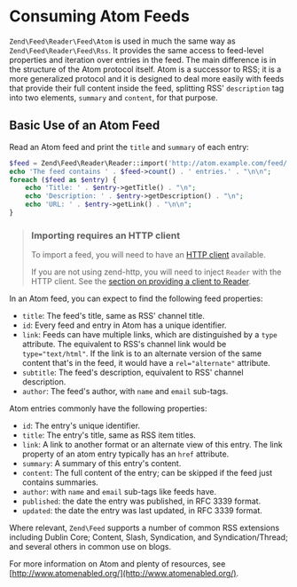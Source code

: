 # Consuming Atom Feeds

`Zend\Feed\Reader\Feed\Atom` is used in much the same way as
`Zend\Feed\Reader\Feed\Rss`. It provides the same access to feed-level
properties and iteration over entries in the feed. The main difference is in the
structure of the Atom protocol itself. Atom is a successor to RSS; it is a
more generalized protocol and it is designed to deal more easily with feeds that
provide their full content inside the feed, splitting RSS' `description` tag
into two elements, `summary` and `content`, for that purpose.

## Basic Use of an Atom Feed

Read an Atom feed and print the `title` and `summary` of each entry:

```php
$feed = Zend\Feed\Reader\Reader::import('http://atom.example.com/feed/');
echo 'The feed contains ' . $feed->count() . ' entries.' . "\n\n";
foreach ($feed as $entry) {
    echo 'Title: ' . $entry->getTitle() . "\n";
    echo 'Description: ' . $entry->getDescription() . "\n";
    echo 'URL: ' . $entry->getLink() . "\n\n";
}
```

> ### Importing requires an HTTP client
>
> To import a feed, you will need to have an [HTTP client](http-clients.md)
> available.
>
> If you are not using zend-http, you will need to inject `Reader` with the HTTP
> client. See the [section on providing a client to Reader](http-clients.md#providing-a-client-to-reader).

In an Atom feed, you can expect to find the following feed properties:

- `title`: The feed's title, same as RSS' channel title.
- `id`: Every feed and entry in Atom has a unique identifier.
- `link`: Feeds can have multiple links, which are distinguished by a `type`
  attribute. The equivalent to RSS's channel link would be `type="text/html"`.
  If the link is to an alternate version of the same content that's in the feed,
  it would have a `rel="alternate"` attribute.
- `subtitle`: The feed's description, equivalent to RSS' channel description.
- `author`: The feed's author, with `name` and `email` sub-tags.

Atom entries commonly have the following properties:

- `id`: The entry's unique identifier.
- `title`: The entry's title, same as RSS item titles.
- `link`: A link to another format or an alternate view of this entry.
   The link property of an atom entry typically has an `href` attribute.
- `summary`: A summary of this entry's content.
- `content`: The full content of the entry; can be skipped if the feed just
   contains summaries.
- `author`: with `name` and `email` sub-tags like feeds have.
- `published`: the date the entry was published, in RFC 3339 format.
- `updated`: the date the entry was last updated, in RFC 3339 format.

Where relevant, `Zend\Feed` supports a number of common RSS extensions including
Dublin Core; Content, Slash, Syndication, and Syndication/Thread; and several
others in common use on blogs.

For more information on Atom and plenty of resources, see
[http://www.atomenabled.org/](http://www.atomenabled.org/).
